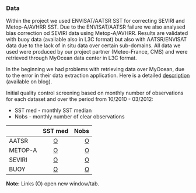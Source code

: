 ### Data

Within the project we used ENVISAT/AATSR SST for correcting SEVIRI and Metop-A/AVHRR SST. Due to the ENVISAT/AATSR failure we also analysed bias correction od SEVIRI data using Metop-A/AVHRR. Results are validated with buoy data (available also in L3C format) but also with AATSR/ENVISAT data due to the lack of in situ data over certain sub-domains. All data we used were produced by our project partner (Meteo-France, CMS) and were retrieved through MyOcean data center in L3C format.

In the beginning we had problems with retrieving data over MyOcean, due to the error in their data extraction application. 
Here is a detailed [description](http://besstproject.blogspot.be/2012/06/myocean-problems.html) (available on blog).

Initial quality control screening based on monthly number of observations for each dataset and over the period from 10/2010 - 03/2012:
* SST med - monthly SST median
* Nobs - monthly number of clear observations

|               | SST med       | Nobs  |
| ------------- |:-------------:| -----:|
| AATSR         | [O](http://gher-dineof01.fsc.ulg.ac.be/~tigor/BESST/data/EUR/MergedByMonths/AATSR_MYOCEAN_L3C_EUR/AATSR_MYOCEAN_L3C_EUR_sea_surface_temperature_sea_surface_temperature_avgtime.html) | [O](http://gher-dineof01.fsc.ulg.ac.be/~tigor/BESST/data/EUR/MergedByMonths/AATSR_MYOCEAN_L3C_EUR/AATSR_MYOCEAN_L3C_EUR_sea_surface_temperature_Nobs.html) |
| METOP-A       | [O](http://gher-dineof01.fsc.ulg.ac.be/~tigor/BESST/data/EUR/MergedByMonths/METOPA_MYOCEAN_L3C_EUR/METOPA_MYOCEAN_L3C_EUR_sea_surface_temperature_sea_surface_temperature_avgtime.html)      |   [O](http://gher-dineof01.fsc.ulg.ac.be/~tigor/BESST/data/EUR/MergedByMonths/METOPA_MYOCEAN_L3C_EUR/METOPA_MYOCEAN_L3C_EUR_sea_surface_temperature_Nobs.html) |
| SEVIRI        | [O](http://gher-dineof01.fsc.ulg.ac.be/~tigor/BESST/data/EUR/MergedByMonths/SVRI_MYOCEAN_L3C_EUR/SVRI_MYOCEAN_L3C_EUR_sea_surface_temperature_sea_surface_temperature_avgtime.html)      |    [O](http://gher-dineof01.fsc.ulg.ac.be/~tigor/BESST/data/EUR/MergedByMonths/SVRI_MYOCEAN_L3C_EUR/SVRI_MYOCEAN_L3C_EUR_sea_surface_temperature_Nobs.html) |
| BUOY          | [O](http://gher-dineof01.fsc.ulg.ac.be/~tigor/BESST/data/EUR/MergedByMonths/BUOY_MYOCEAN_L3C_EUR/BUOY_MYOCEAN_L3C_EUR_sea_surface_temperature_sea_surface_temperature_avgtime.html)      |    [O](http://gher-dineof01.fsc.ulg.ac.be/~tigor/BESST/data/EUR/MergedByMonths/BUOY_MYOCEAN_L3C_EUR/BUOY_MYOCEAN_L3C_EUR_sea_surface_temperature_Nobs.html) |
  	 	
**Note:** Links (O) open new window/tab.

   
